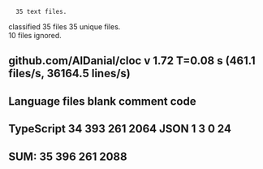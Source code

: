       35 text files.
classified 35 files      35 unique files.                              
      10 files ignored.

github.com/AlDanial/cloc v 1.72  T=0.08 s (461.1 files/s, 36164.5 lines/s)
-------------------------------------------------------------------------------
Language                     files          blank        comment           code
-------------------------------------------------------------------------------
TypeScript                      34            393            261           2064
JSON                             1              3              0             24
-------------------------------------------------------------------------------
SUM:                            35            396            261           2088
-------------------------------------------------------------------------------
